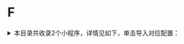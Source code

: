 # F
<details>
<summary>
本目录共收录2个小程序，详情见如下，单击导入对应配置：
</summary>

 自动导入功能依赖 [【神机模块】](https://raw.githubusercontent.com/zirawell/R-Store/main/Rule/Surge/Redirect/DivineEngine.sgmodule)
- [丰巢](https://surge.app/install-module?url=https%3A%2F%2Fraw.githubusercontent.com%2Fzirawell%2FR-Store%2Fmain%2FRule%2FSurge%2FAdblock%2FApplet%2FWechat%2FF%2F%E4%B8%B0%E5%B7%A2%2Ffcbox.sgmodule)
- [复游会](https://surge.app/install-module?url=https%3A%2F%2Fraw.githubusercontent.com%2Fzirawell%2FR-Store%2Fmain%2FRule%2FSurge%2FAdblock%2FApplet%2FWechat%2FF%2F%E5%A4%8D%E6%B8%B8%E4%BC%9A%2Ffoliday.sgmodule)

</details>